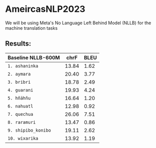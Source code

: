 # AmeircasNLP2023

We will be using Meta's No Language Left Behind Model (NLLB) for the machine translation tasks

## Results:
| **Baseline NLLB-600M**  | **chrF** | **BLEU** |
| ------------------------| -------- | -------- |
| `1. ashaninka`          | 13.84    | 1.62     |
| `2. aymara`             | 20.40    | 3.77     |
| `3. bribri`             | 18.78    | 2.49     |
| `4. guarani`            | 19.93    | 4.24     |
| `5. hñähñu`             | 16.64    | 1.20     |
| `6. nahuatl`            | 12.98    | 0.92     |
| `7. quechua`            | 26.06    | 7.51     |
| `8. raramuri`           | 13.47    | 0.86     |
| `9. shipibo_konibo`     | 19.11    | 2.62     |
| `10. wixarika`          | 13.92    | 1.19     |
